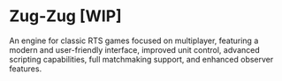 
# Zug-Zug [WIP]
An engine for classic RTS games focused on multiplayer, featuring a modern and user-friendly interface, improved unit control, advanced scripting capabilities, full matchmaking support, and enhanced observer features.

